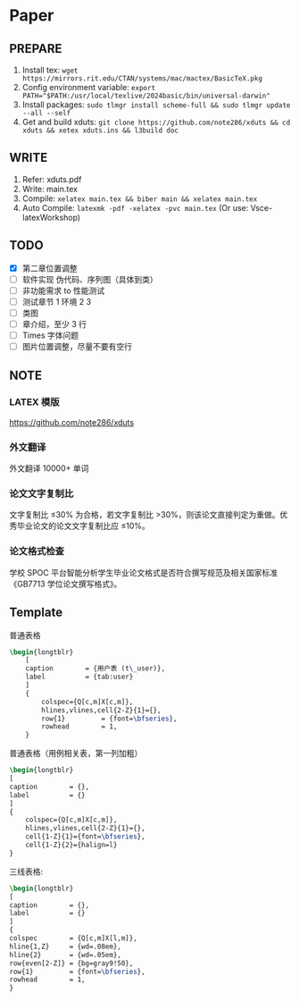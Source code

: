 # Paper

## PREPARE

1. Install tex: `wget https://mirrors.rit.edu/CTAN/systems/mac/mactex/BasicTeX.pkg`
2. Config environment variable: `export PATH="$PATH:/usr/local/texlive/2024basic/bin/universal-darwin"`
3. Install packages: `sudo tlmgr install scheme-full && sudo tlmgr update --all --self`
4. Get and build xduts: `git clone https://github.com/note286/xduts && cd xduts && xetex xduts.ins && l3build doc`

## WRITE

1. Refer: xduts.pdf
2. Write: main.tex
3. Compile: `xelatex main.tex && biber main && xelatex main.tex`
4. Auto Compile: `latexmk -pdf -xelatex -pvc main.tex` (Or use: Vsce-latexWorkshop)

<!-- ## WORD

```sh
# brew install pandoc-crossref

pandoc main.tex \
--filter pandoc-crossref \
--citeproc --csl ieee.csl \
--bibliography=reference.bib \
-M reference-section-title=Reference \
-M autoEqnLabels \
-M tableEqns \
-t docx+native_numbering \
--number-sections \
-o main.docx
``` -->

## TODO

- [x] 第二章位置调整
- [ ] 软件实现 伪代码、序列图（具体到类）
- [ ] 非功能需求 to 性能测试
- [ ] 测试章节 1 环境 2 3
- [ ] 类图
- [ ] 章介绍，至少 3 行
- [ ] Times 字体问题
- [ ] 图片位置调整，尽量不要有空行

## NOTE

### LATEX 模版

https://github.com/note286/xduts

### 外文翻译

外文翻译 10000+ 单词

### 论文文字复制比

文字复制比 ≤30% 为合格，若文字复制比 >30%，则该论文直接判定为重做。优秀毕业论文的论文文字复制比应 ≤10%。

### 论文格式检查

学校 SPOC 平台智能分析学生毕业论文格式是否符合撰写规范及相关国家标准《GB7713 学位论文撰写格式》。

## Template

普通表格

```tex
\begin{longtblr}
    [
    caption        = {用户表 (t\_user)},
    label          = {tab:user}
    ]
    {
        colspec={Q[c,m]X[c,m]},
        hlines,vlines,cell{2-Z}{1}={},
        row{1}         = {font=\bfseries},
        rowhead        = 1,
    }
```

普通表格（用例相关表，第一列加粗）

```tex
\begin{longtblr}
[
caption        = {},
label          = {}
]
{
    colspec={Q[c,m]X[c,m]},
    hlines,vlines,cell{2-Z}{1}={},
    cell{1-Z}{1}={font=\bfseries},
    cell{1-Z}{2}={halign=l}
}
```


三线表格:

```tex
\begin{longtblr}
[
caption        = {},
label          = {}
]
{
colspec        = {Q[c,m]X[l,m]},
hline{1,Z}     = {wd=.08em},
hline{2}       = {wd=.05em},
row{even[2-Z]} = {bg=gray9!50},
row{1}         = {font=\bfseries},
rowhead        = 1,
}
```